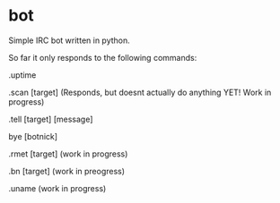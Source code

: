 # bot
Simple IRC bot written in python.

So far it only responds to the following commands:

.uptime

.scan [target] (Responds, but doesnt actually do anything YET! Work in progress)

.tell [target] [message]

bye [botnick]

.rmet [target] (work in progress)

.bn [target] (work in preogress)

.uname (work in progress)

